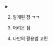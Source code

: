 # 
<details>
    <summary></summary>
    
    * aa
        aeae
        cece
    
    * bb
        bebe
</details> 


2. 알게된 점
    ㄱㄱ

3. 어려운 점

4. 나만의 활용법 고민